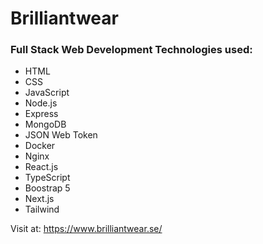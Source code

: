 # Brilliantwear

### Full Stack Web Development Technologies used:  
* HTML
* CSS
* JavaScript
* Node.js
* Express
* MongoDB
* JSON Web Token
* Docker
* Nginx
* React.js
* TypeScript
* Boostrap 5
* Next.js
* Tailwind



Visit at: https://www.brilliantwear.se/
